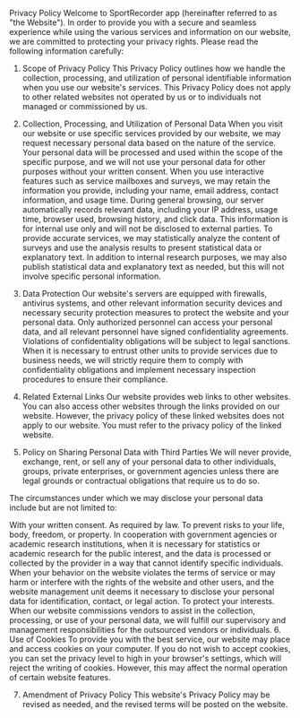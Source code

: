 Privacy Policy
Welcome to SportRecorder app (hereinafter referred to as "the Website"). In order to provide you with a secure and seamless experience while using the various services and information on our website, we are committed to protecting your privacy rights. Please read the following information carefully:

1. Scope of Privacy Policy
This Privacy Policy outlines how we handle the collection, processing, and utilization of personal identifiable information when you use our website's services. This Privacy Policy does not apply to other related websites not operated by us or to individuals not managed or commissioned by us.

2. Collection, Processing, and Utilization of Personal Data
When you visit our website or use specific services provided by our website, we may request necessary personal data based on the nature of the service. Your personal data will be processed and used within the scope of the specific purpose, and we will not use your personal data for other purposes without your written consent.
When you use interactive features such as service mailboxes and surveys, we may retain the information you provide, including your name, email address, contact information, and usage time.
During general browsing, our server automatically records relevant data, including your IP address, usage time, browser used, browsing history, and click data. This information is for internal use only and will not be disclosed to external parties.
To provide accurate services, we may statistically analyze the content of surveys and use the analysis results to present statistical data or explanatory text. In addition to internal research purposes, we may also publish statistical data and explanatory text as needed, but this will not involve specific personal information.
3. Data Protection
Our website's servers are equipped with firewalls, antivirus systems, and other relevant information security devices and necessary security protection measures to protect the website and your personal data. Only authorized personnel can access your personal data, and all relevant personnel have signed confidentiality agreements. Violations of confidentiality obligations will be subject to legal sanctions.
When it is necessary to entrust other units to provide services due to business needs, we will strictly require them to comply with confidentiality obligations and implement necessary inspection procedures to ensure their compliance.
4. Related External Links
Our website provides web links to other websites. You can also access other websites through the links provided on our website. However, the privacy policy of these linked websites does not apply to our website. You must refer to the privacy policy of the linked website.

5. Policy on Sharing Personal Data with Third Parties
We will never provide, exchange, rent, or sell any of your personal data to other individuals, groups, private enterprises, or government agencies unless there are legal grounds or contractual obligations that require us to do so.

The circumstances under which we may disclose your personal data include but are not limited to:

With your written consent.
As required by law.
To prevent risks to your life, body, freedom, or property.
In cooperation with government agencies or academic research institutions, when it is necessary for statistics or academic research for the public interest, and the data is processed or collected by the provider in a way that cannot identify specific individuals.
When your behavior on the website violates the terms of service or may harm or interfere with the rights of the website and other users, and the website management unit deems it necessary to disclose your personal data for identification, contact, or legal action.
To protect your interests.
When our website commissions vendors to assist in the collection, processing, or use of your personal data, we will fulfill our supervisory and management responsibilities for the outsourced vendors or individuals.
6. Use of Cookies
To provide you with the best service, our website may place and access cookies on your computer. If you do not wish to accept cookies, you can set the privacy level to high in your browser's settings, which will reject the writing of cookies. However, this may affect the normal operation of certain website features.

7. Amendment of Privacy Policy
This website's Privacy Policy may be revised as needed, and the revised terms will be posted on the website.

